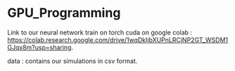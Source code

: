 # GPU_Programming

Link to our neural network train on torch cuda on google colab : https://colab.research.google.com/drive/1wqDkIjbXUPnLRCjNP2GT_WSDM1GJqx8m?usp=sharing.

data : contains our simulations in csv format.

